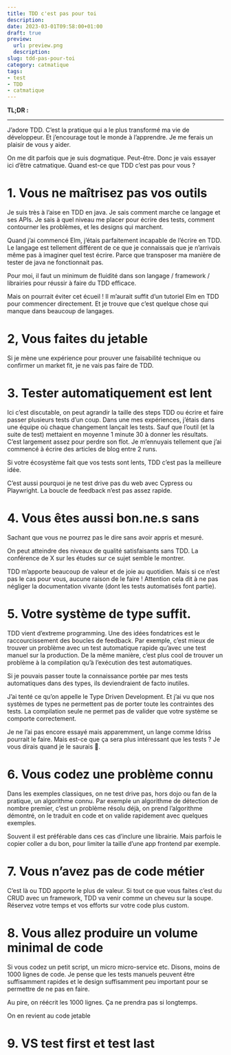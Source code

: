 ```yaml
---
title: TDD c'est pas pour toi
description: 
date: 2023-03-01T09:58:00+01:00
draft: true
preview:
  url: preview.png
  description: 
slug: tdd-pas-pour-toi
category: catmatique
tags:
- test
- TDD
- catmatique
---
```


__TL;DR :__

----------------------------------------

J’adore TDD. C’est la pratique qui a le plus transformé ma vie de développeur. Et j’encourage tout le monde à l’apprendre. Je me ferais un plaisir de vous y aider. 

On me dit parfois que je suis dogmatique. Peut-être. Donc je vais essayer ici d’être catmatique. Quand est-ce que TDD c’est pas pour vous ?

# 1. Vous ne maîtrisez pas vos outils 
Je suis très à l’aise en TDD en java. Je sais comment marche ce langage et ses APIs. Je sais à quel niveau me placer pour écrire des tests, comment contourner les problèmes, et les designs qui marchent. 

Quand j’ai commencé Elm, j’étais parfaitement incapable de l’écrire en TDD. Le langage est tellement différent de ce que je connaissais que je n’arrivais même pas à imaginer quel test écrire. Parce que transposer ma manière de tester de java ne fonctionnait pas. 

Pour moi, il faut un minimum de fluidité dans son langage / framework / librairies pour réussir à faire du TDD efficace. 

Mais on pourrait éviter cet écueil ! Il m’aurait suffit d’un tutoriel Elm en TDD pour commencer directement. Et je trouve que c’est quelque chose qui manque dans beaucoup de langages. 

# 2, Vous faites du jetable
Si je mène une expérience pour prouver une faisabilité technique ou confirmer un market fit, je ne vais pas faire de TDD. 

# 3. Tester automatiquement est lent
Ici c’est discutable, on peut agrandir la taille des steps TDD ou écrire et faire passer plusieurs tests d’un coup. Dans une mes expériences, j’étais dans une équipe où chaque changement lançait les tests. Sauf que l’outil (et la suite de test) mettaient en moyenne 1 minute 30 à donner les résultats. C’est largement assez pour perdre son flot. Je m’ennuyais tellement que j’ai commencé à écrire des articles de blog entre 2 runs. 

Si votre écosystème fait que vos tests sont lents, TDD c’est pas la meilleure idée. 

C’est aussi pourquoi je ne test drive pas du web avec Cypress ou Playwright. La boucle de feedback n’est pas assez rapide. 

# 4. Vous êtes aussi bon.ne.s sans
Sachant que vous ne pourrez pas le dire sans avoir appris et mesuré.

On peut atteindre des niveaux de qualité satisfaisants sans TDD. La conférence de X sur les études sur ce sujet semble le montrer. 

TDD m’apporte beaucoup de valeur et de joie au quotidien. Mais si ce n’est pas le cas pour vous, aucune raison de le faire ! Attention cela dit à ne pas négliger la documentation vivante (dont les tests automatisés font partie). 

# 5. Votre système de type suffit. 

TDD vient d’extreme programming. Une des idées fondatrices est le raccourcissement des boucles de feedback. Par exemple, c’est mieux de trouver un problème avec un test automatique rapide qu’avec une test manuel sur la production. De la même manière, c’est plus cool de trouver un problème à la compilation qu’à l’exécution des test automatiques. 

Si je pouvais passer toute la connaissance portée par mes tests automatiques dans des types, ils deviendraient de facto inutiles. 

J’ai tenté ce qu’on appelle le Type Driven Development. Et j’ai vu que nos systèmes de types ne permettent pas de porter toute les contraintes des tests. La compilation seule ne permet pas de valider que votre système se comporte correctement. 

Je ne l’ai pas encore essayé mais apparemment, un lange comme Idriss pourrait le faire. Mais est-ce que ça sera plus intéressant que les tests ? Je vous dirais quand je le saurais 🤣.

# 6. Vous codez une problème connu
Dans les exemples classiques, on ne test drive pas, hors dojo ou fan de la pratique, un algorithme connu. Par exemple un algorithme de détection de nombre premier, c’est un problème résolu déjà, on prend l’algorithme démontré, on le traduit en code et on valide rapidement avec quelques exemples. 

Souvent il est préférable dans ces cas d’inclure une librairie. Mais parfois le copier coller a du bon, pour limiter la taille d’une app frontend par exemple. 

# 7. Vous n’avez pas de code métier
C’est là ou TDD apporte le plus de valeur. Si tout ce que vous faites c’est du CRUD avec un framework, TDD va venir comme un cheveu sur la soupe. Réservez votre temps et vos efforts sur votre code plus custom. 

# 8. Vous allez produire un volume minimal de code
Si vous codez un petit script, un micro micro-service etc. Disons, moins de 1000 lignes de code. Je pense que les tests manuels peuvent être suffisamment rapides et le design suffisamment peu important pour se permettre de ne pas en faire. 

Au pire, on réécrit les 1000 lignes. Ça ne prendra pas si longtemps. 

On en revient au code jetable

# 9. VS test first et test last

